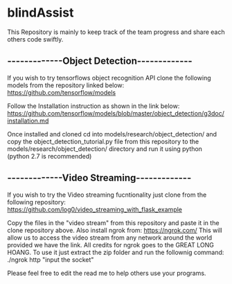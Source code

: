 # blindAssist

This Repository is mainly to keep track of the team progress and share each others code swiftly.

## -------------Object Detection-------------
If you wish to try tensorflows object recognition API clone the following models from the repository linked below:
https://github.com/tensorflow/models

Follow the Installation instruction as shown in the link below:
https://github.com/tensorflow/models/blob/master/object_detection/g3doc/installation.md

Once installed and cloned cd into models/research/object_detection/ and copy the object_detection_tutorial.py file from this repository to the models/research/object_detection/ directory and run it using python (python 2.7 is recommended)

## -------------Video Streaming-------------
If you wish to try the Video streaming fucntionality just clone from the following repository: 
https://github.com/log0/video_streaming_with_flask_example

Copy the files in the "video stream" from this repository and paste it in the clone repository above.
Also install ngrok from:
https://ngrok.com/
This will allow us to access the video stream from any network around the world provided we have the link. All credits for ngrok goes to the GREAT LONG HOANG. To use it just extract the zip folder and run the follownig command:
./ngrok http "input the socket"

Please feel free to edit the read me to help others use your programs.
